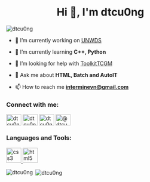 <h1 align="center">Hi 👋, I'm dtcu0ng</h1>
<p align="left"> <img src="https://komarev.com/ghpvc/?username=dtcu0ng" alt="dtcu0ng" /> </p>

- 🔭 I’m currently working on [UNWDS](https://github.com/dtcu0ng/UNWDS)

- 🌱 I’m currently learning **C++, Python**

- 🤝 I’m looking for help with [ToolkitTCGM](https://github.com/dtcu0ng/ToolkitTCGM)

- 💬 Ask me about **HTML, Batch and AutoIT**

- 📫 How to reach me **interminevn@gmail.com**

<p align="left">
<h3 align="left">Connect with me:</h3>
<a href="https://twitter.com/dtcu0ng" target="blank"><img align="center" src="https://cdn.jsdelivr.net/npm/simple-icons@3.0.1/icons/twitter.svg" alt="dtcu0ng" height="30" width="40" /></a>
<a href="https://fb.com/dtcu0ng" target="blank"><img align="center" src="https://cdn.jsdelivr.net/npm/simple-icons@3.0.1/icons/facebook.svg" alt="dtcu0ng" height="30" width="40" /></a>
<a href="https://instagram.com/dtcu0ng" target="blank"><img align="center" src="https://cdn.jsdelivr.net/npm/simple-icons@3.0.1/icons/instagram.svg" alt="dtcu0ng" height="30" width="40" /></a>
<a href="https://medium.com/@dtcu0ng" target="blank"><img align="center" src="https://cdn.jsdelivr.net/npm/simple-icons@3.0.1/icons/medium.svg" alt="@dtcu0ng" height="30" width="40" /></a>
</p>

<h3 align="left">Languages and Tools:</h3>
<p align="left"> <a href="https://www.w3schools.com/css/" target="_blank"> <img src="https://devicons.github.io/devicon/devicon.git/icons/css3/css3-original-wordmark.svg" alt="css3" width="40" height="40"/> </a> <a href="https://www.w3.org/html/" target="_blank"> <img src="https://devicons.github.io/devicon/devicon.git/icons/html5/html5-original-wordmark.svg" alt="html5" width="40" height="40"/> </a> </p>

<p><img align="left" src="https://github-readme-stats.vercel.app/api/top-langs/?username=dtcu0ng&layout=compact" alt="dtcu0ng" /></p>

<p>&nbsp;<img align="center" src="https://github-readme-stats.vercel.app/api?username=dtcu0ng&show_icons=true" alt="dtcu0ng" /></p>
